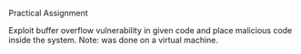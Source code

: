 Practical Assignment

Exploit buffer overflow vulnerability in given code and place malicious code inside the system.
Note: was done on a virtual machine.
